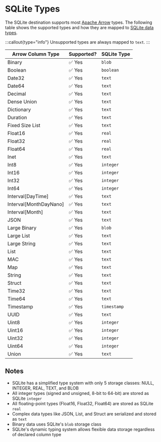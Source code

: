 # SQLite Types

The SQLite destination supports most [Apache Arrow](https://arrow.apache.org/docs/index.html)
types. The following table shows the supported types and how they are mapped
to [SQLite data types](https://www.sqlite.org/datatype3.html).

:::callout{type="info"}
Unsupported types are always mapped to `text`.
:::

| Arrow Column Type      | Supported? | SQLite Type |
|------------------------|------------|-------------|
| Binary                 | ✅ Yes      | `blob`      |
| Boolean                | ✅ Yes      | `boolean`   |
| Date32                 | ✅ Yes      | `text`      |
| Date64                 | ✅ Yes      | `text`      |
| Decimal                | ✅ Yes      | `text`      |
| Dense Union            | ✅ Yes      | `text`      |
| Dictionary             | ✅ Yes      | `text`      |
| Duration               | ✅ Yes      | `text`      |
| Fixed Size List        | ✅ Yes      | `text`      |
| Float16                | ✅ Yes      | `real`      |
| Float32                | ✅ Yes      | `real`      |
| Float64                | ✅ Yes      | `real`      |
| Inet                   | ✅ Yes      | `text`      |
| Int8                   | ✅ Yes      | `integer`   |
| Int16                  | ✅ Yes      | `integer`   |
| Int32                  | ✅ Yes      | `integer`   |
| Int64                  | ✅ Yes      | `integer`   |
| Interval[DayTime]      | ✅ Yes      | `text`      |
| Interval[MonthDayNano] | ✅ Yes      | `text`      |
| Interval[Month]        | ✅ Yes      | `text`      |
| JSON                   | ✅ Yes      | `text`      |
| Large Binary           | ✅ Yes      | `blob`      |
| Large List             | ✅ Yes      | `text`      |
| Large String           | ✅ Yes      | `text`      |
| List                   | ✅ Yes      | `text`      |
| MAC                    | ✅ Yes      | `text`      |
| Map                    | ✅ Yes      | `text`      |
| String                 | ✅ Yes      | `text`      |
| Struct                 | ✅ Yes      | `text`      |
| Time32                 | ✅ Yes      | `text`      |
| Time64                 | ✅ Yes      | `text`      |
| Timestamp              | ✅ Yes      | `timestamp` |
| UUID                   | ✅ Yes      | `text`      |
| Uint8                  | ✅ Yes      | `integer`   |
| Uint16                 | ✅ Yes      | `integer`   |
| Uint32                 | ✅ Yes      | `integer`   |
| Uint64                 | ✅ Yes      | `integer`   |
| Union                  | ✅ Yes      | `text`      |

## Notes

- SQLite has a simplified type system with only 5 storage classes: NULL, INTEGER, REAL, TEXT, and BLOB
- All integer types (signed and unsigned, 8-bit to 64-bit) are stored as SQLite `integer`
- All floating-point types (Float16, Float32, Float64) are stored as SQLite `real`
- Complex data types like JSON, List, and Struct are serialized and stored as `text`
- Binary data uses SQLite's `blob` storage class
- SQLite's dynamic typing system allows flexible data storage regardless of declared column type